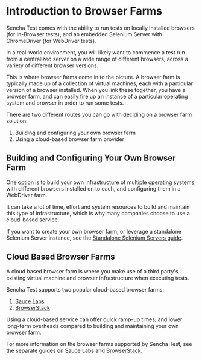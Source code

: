 # Introduction to Browser Farms

Sencha Test comes with the ability to run tests on locally installed
browsers (for In-Browser tests), and an embedded Selenium Server with ChromeDriver (for 
WebDriver tests).

In a real-world environment, you will likely want to commence a test run 
from a centralized server on a wide range of different browsers, across a 
variety of different browser versions.

This is where browser farms come in to the picture. A browser farm is typically made up 
of a collection of virtual machines, each with 
a particular version of a browser installed. When you link these together, 
you have a browser farm, and can easily fire up an instance of a particular 
operating system and browser in order to run some tests.

There are two different routes you can go with deciding on a browser farm solution:

1. Building and configuring your own browser farm
1. Using a cloud-based browser farm provider

## Building and Configuring Your Own Browser Farm

One option is to build your own infrastructure of multiple operating systems,
with different browsers installed on to each, and configuring them in a WebDriver farm.

It can take a lot of time, effort and system resources to build and maintain this type
of infrastructure, which is why many companies choose to use a cloud-based
service.

If you want to create your own browser farm, or leverage a standalone Selenium Server instance,
see the [Standalone Selenium Servers guide](./standalone_selenium_servers.html).

## Cloud Based Browser Farms

A cloud based browser farm is where you make use of a third party's 
existing virtual machine and browser infrastructure when executing tests.

Sencha Test supports two popular cloud-based browser farms:

1. [Sauce Labs](https://www.saucelabs.com)
1. [BrowserStack](https://www.browserstack.com)

Using a cloud-based service can offer quick ramp-up times, and lower long-term 
overheads compared to building and maintaining your own browser farm.

For more information on the browser farms supported by Sencha Test, see the separate guides 
on [Sauce Labs](./sauce_labs.html) and [BrowserStack](./browserstack.html).